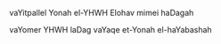 
vaYitpallel Yonah el-YHWH Elohav 
mimei haDagah

vaYomer YHWH laDag 
vaYaqe et-Yonah el-haYabashah
